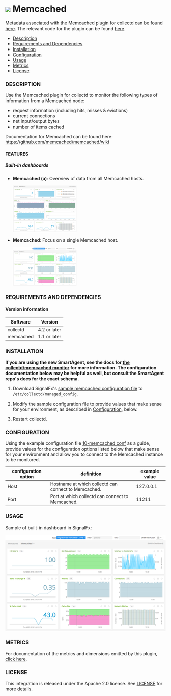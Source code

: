 # ![](https://github.com/signalfx/integrations/blob/master/collectd-memcached/img/integrations_memcached.png) Memcached

Metadata associated with the Memcached plugin for collectd can be found [here](https://github.com/signalfx/integrations/tree/release/collectd-memcached). The relevant code for the plugin can be found [here](https://github.com/signalfx/collectd/blob/master/src/memcached.c).

- [Description](#description)
- [Requirements and Dependencies](#requirements-and-dependencies)
- [Installation](#installation)
- [Configuration](#configuration)
- [Usage](#usage)
- [Metrics](#metrics)
- [License](#license)

### DESCRIPTION

Use the Memcached plugin for collectd to monitor the following types of information from a Memcached node:

* request information (including hits, misses & evictions)
* current connections
* net input/output bytes
* number of items cached

Documentation for Memcached can be found here: <a target="_blank" href="https://github.com/memcached/memcached/wiki">https://github.com/memcached/memcached/wiki</a>

#### FEATURES

##### Built-in dashboards

- **Memcached (a)**: Overview of data from all Memcached hosts.

  [<img src='./img/dashboard_memcached_a.png' width=200px>](./img/dashboard_memcached_a.png)

- **Memcached**: Focus on a single Memcached host.

  [<img src='./img/dashboard_memcached.png' width=200px>](./img/dashboard_memcached.png)

### REQUIREMENTS AND DEPENDENCIES

#### Version information

| Software  | Version        |
|-----------|----------------|
| collectd  |  4.2 or later  |
| memcached |  1.1 or later  |

### INSTALLATION

**If you are using the new SmartAgent, see the docs for [the collectd/memcached
monitor](https://github.com/signalfx/signalfx-agent/tree/master/docs/monitors/collectd-memcached.md)
for more information.  The configuration documentation below may be helpful as
well, but consult the SmartAgent repo's docs for the exact schema.**


1. Download SignalFx's <a target="_blank" href="https://github.com/signalfx/integrations/blob/master/collectd-memcached/10-memcached.conf">sample memcached configuration file</a> to `/etc/collectd/managed_config`.

2. Modify the sample configuration file to provide values that make sense for your environment, as described in [Configuration](#configuration), below.

3. Restart collectd.

### CONFIGURATION

Using the example configuration file <a target="_blank" href="https://github.com/signalfx/integrations/tree/master/collectd-memcached/10-memcached.conf">10-memcached.conf</a> as a guide, provide values for the configuration options listed below that make sense for your environment and allow you to connect to the Memcached instance to be monitored.

| configuration option | definition | example value |
| ---------------------|------------|---------------|
| Host | Hostname at which collectd can connect to Memcached. | 127.0.0.1 |
| Port | Port at which collectd can connect to Memcached. | 11211 |

### USAGE

Sample of built-in dashboard in SignalFx:

![](././img/dashboard_memcached.png)

### METRICS

For documentation of the metrics and dimensions emitted by this plugin, [click here](./docs).

### LICENSE

This integration is released under the Apache 2.0 license. See [LICENSE](./LICENSE) for more details.

